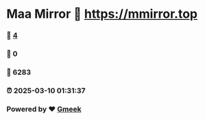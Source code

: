 # Maa Mirror :link: https://mmirror.top 
### :page_facing_up: [4](https://mmirror.top/tag.html) 
### :speech_balloon: 0 
### :hibiscus: 6283 
### :alarm_clock: 2025-03-10 01:31:37 
### Powered by :heart: [Gmeek](https://github.com/Meekdai/Gmeek)
